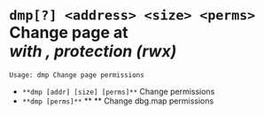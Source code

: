 <!-- TITLE: dmp -->

#  **`dmp[?] <address> <size> <perms>`** Change page at <address> with <size>, protection <perms> (rwx)


```text
Usage: dmp Change page permissions
```


- `**dmp [addr] [size] [perms]**` Change permissions
- `**dmp [perms]**` ** ** Change dbg.map permissions

<p hidden>dmp</p>